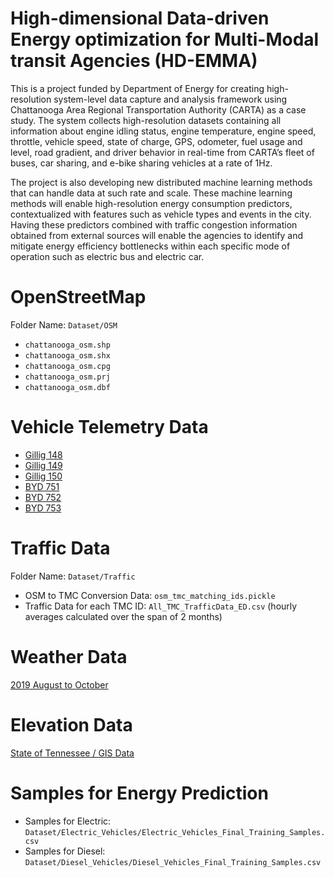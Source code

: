 # High-dimensional Data-driven Energy optimization for Multi-Modal transit Agencies (HD-EMMA)

This is a project funded by Department of Energy for creating high-resolution system-level data capture and analysis framework using Chattanooga Area Regional Transportation Authority (CARTA) as a case study. The system collects high-resolution datasets containing all information about engine idling status, engine temperature, engine speed, throttle, vehicle speed, state of charge, GPS, odometer, fuel usage and level, road gradient, and driver behavior in real-time from CARTA’s fleet of buses, car sharing, and e-bike sharing vehicles at a rate of 1Hz. 

The project is also developing new distributed machine learning methods that can handle data at such rate and scale. These machine learning methods will enable  high-resolution energy consumption predictors, contextualized with features such as vehicle types and events in the city. Having these predictors combined with traffic congestion information obtained from external sources will enable the agencies to identify and mitigate energy efficiency bottlenecks within each specific mode of operation such as electric bus and electric car.

# OpenStreetMap

Folder Name: `Dataset/OSM`

- `chattanooga_osm.shp`
- `chattanooga_osm.shx`
- `chattanooga_osm.cpg`
- `chattanooga_osm.prj`
- `chattanooga_osm.dbf`

# Vehicle Telemetry Data

- [Gillig 148](http://aronlaszka.com/data/Gillig148_2019-08-22-0000_2019-10-16-0000.csv)
- [Gillig 149](http://aronlaszka.com/data/Gillig149_2019-08-22-0000_2019-10-16-0000.csv)
- [Gillig 150](http://aronlaszka.com/data/Gillig150_2019-08-22-0000_2019-10-16-0000.csv)
- [BYD 751](http://aronlaszka.com/data/BYD751_2019-08-01-0000_2019-10-01-0000.csv)
- [BYD 752](http://aronlaszka.com/data/BYD752_2019-08-01-0000_2019-10-01-0000.csv)
- [BYD 753](http://aronlaszka.com/data/BYD753_2019-08-01-0000_2019-10-01-0000.csv)

# Traffic Data

Folder Name: `Dataset/Traffic`

- OSM to TMC Conversion Data: `osm_tmc_matching_ids.pickle`
- Traffic Data for each TMC ID: `All_TMC_TrafficData_ED.csv`
(hourly averages calculated over the span of 2 months)

# Weather Data

[2019 August to October](http://aronlaszka.com/data/2019_Weather_August_to_October.csv)

# Elevation Data

[State of Tennessee / GIS Data](https://www.tn.gov/finance/sts-gis/gis/data.html)

# Samples for Energy Prediction

- Samples for Electric: `Dataset/Electric_Vehicles/Electric_Vehicles_Final_Training_Samples.csv`
- Samples for Diesel: `Dataset/Diesel_Vehicles/Diesel_Vehicles_Final_Training_Samples.csv`

